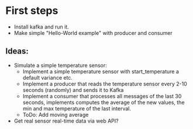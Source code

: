 # First steps
- Install kafka and run it.
- Make simple "Hello-World example" with producer and consumer

## Ideas: 
- Simulate a simple temperature sensor:   
  - Implement a simple temperature sensor with start_temperature a default variance etc.   
  - Implement a producer that reads the temperature sensor every 2-10 seconds (randomly) and sends it to Kafka
  - Implement a consumer that processes all messages of the last 30 seconds, implements 
    computes the average of the new values, the min and max temperature of the last interval. 
  - ToDo: Add moving average
- Get real sensor real-time data via web API? 